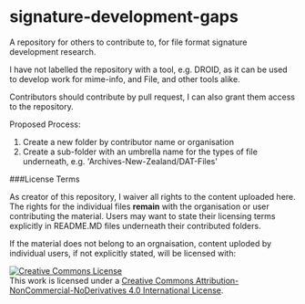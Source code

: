 # signature-development-gaps

A repository for others to contribute to, for file format signature development research.

I have not labelled the repository with a tool, e.g. DROID, as it can be used to develop work for mime-info, and File, and other tools alike. 

Contributors should contribute by pull request, I can also grant them access to the repository. 

Proposed Process:

1. Create a new folder by contributor name or organisation
2. Create a sub-folder with an umbrella name for the types of file underneath, e.g. 'Archives-New-Zealand/DAT-Files'

###License Terms

As creator of this repository, I waiver all rights to the content uploaded here. The rights for the individual files <b>remain</b> with the organisation or user contributing the material. Users may want to state their licensing terms explicitly in README.MD files underneath their contributed folders. 

If the material does not belong to an orgnaisation, content uploded by individual users, if not explicitly stated, will be licensed with:

<a rel="license" href="http://creativecommons.org/licenses/by-nc-nd/4.0/"><img alt="Creative Commons License" style="border-width:0" src="https://i.creativecommons.org/l/by-nc-nd/4.0/88x31.png" /></a><br />This work is licensed under a <a rel="license" href="http://creativecommons.org/licenses/by-nc-nd/4.0/">Creative Commons Attribution-NonCommercial-NoDerivatives 4.0 International License</a>.
